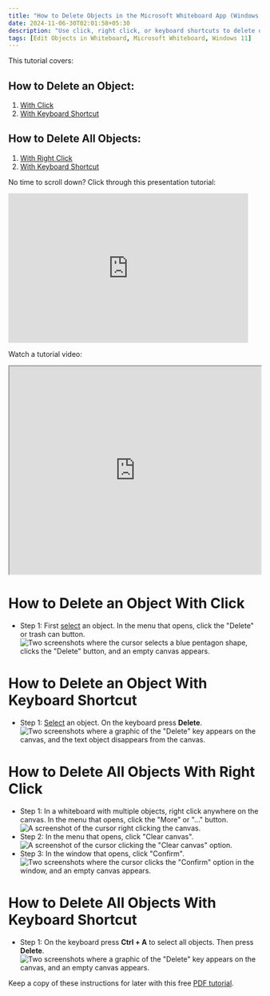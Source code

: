 ```yaml
---
title: "How to Delete Objects in the Microsoft Whiteboard App (Windows 11)"
date: 2024-11-06-30T02:01:58+05:30
description: "Use click, right click, or keyboard shortcuts to delete objects. Find out more in this post."
tags: [Edit Objects in Whiteboard, Microsoft Whiteboard, Windows 11]
---
```

This tutorial covers:

## How to Delete an Object:
1. [With Click](#1)
2. [With Keyboard Shortcut](#2)

## How to Delete All Objects:
1. [With Right Click](#3)
2. [With Keyboard Shortcut](#4)

<p>No time to scroll down? Click through this presentation tutorial:</p>
<iframe src="https://docs.google.com/presentation/d/1Gll25rMk11HfZHe3OszYiqxz152r7XyaG8u_nAwW_iw/embed?start=false&loop=false&delayms=3000" frameborder="0" width="480" height="299" allowfullscreen="true" mozallowfullscreen="true" webkitallowfullscreen="true"></iframe>

<br />

Watch a tutorial video:
<iframe class="BLOG_video_class" allowfullscreen="" youtube-src-id="KryhNAhSYOQ" width="100%" height="416" src="https://www.youtube.com/embed/KryhNAhSYOQ"></iframe>

<br />

<h1 id="1">How to Delete an Object With Click</h1>

* Step 1: First [select](https://qhtutorials.github.io/posts/how-to-edit-objects-in-whiteboard/) an object. In the menu that opens, click the "Delete" or trash can button. <div class="stepimage">![Two screenshots where the cursor selects a blue pentagon shape, clicks the "Delete" button, and an empty canvas appears.](blogclickdelete.png "Click 'Delete' ")</div>

<h1 id="2">How to Delete an Object With Keyboard Shortcut</h1>

* Step 1: [Select](https://qhtutorials.github.io/posts/how-to-edit-objects-in-whiteboard/) an object. On the keyboard press **Delete**. <div class="stepimage">![Two screenshots where a graphic of the "Delete" key appears on the canvas, and the text object disappears from the canvas.](blogdeletekey.png "Press 'Delete' ")</div>

<h1 id="3">How to Delete All Objects With Right Click</h1>

* Step 1: In a whiteboard with multiple objects, right click anywhere on the canvas. In the menu that opens, click the "More" or "..." button. <div class="stepimage">![A screenshot of the cursor right clicking the canvas.](blogrightclickcanvas.png "Right click the canvas")</div>
* Step 2: In the menu that opens, click "Clear canvas". <div class="stepimage">![A screenshot of the cursor clicking the "Clear canvas" option.](blogrightclickcanvas2.png "Click 'Clear canvas' ")</div>
* Step 3: In the window that opens, click "Confirm". <div class="stepimage">![Two screenshots where the cursor clicks the "Confirm" option in the window, and an empty canvas appears.](blogrightclickcanvas3.png "Click 'Confirm' ")</div>

<h1 id="4">How to Delete All Objects With Keyboard Shortcut</h1>

* Step 1: On the keyboard press **Ctrl + A** to select all objects. Then press **Delete**. <div class="stepimage">![Two screenshots where a graphic of the "Delete" key appears on the canvas, and an empty canvas appears.](blogselectalldelete.png "Press 'Ctrl + A' and 'Delete' ")</div>

Keep a copy of these instructions for later with this free [PDF tutorial](https://drive.google.com/file/d/1zle_KRT5dkLyj68ntaPFbjoB9dowOFRS/view?usp=sharing).

<br />






